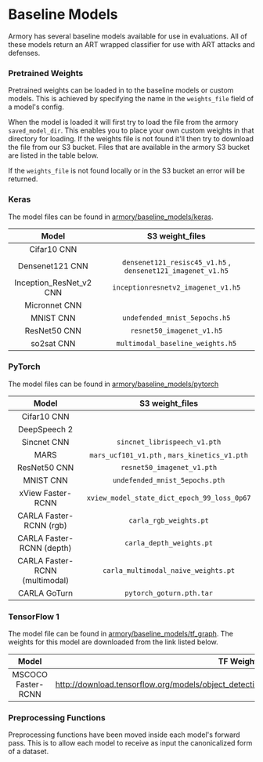 # Baseline Models
Armory has several baseline models available for use in evaluations. All of these 
models return an ART wrapped classifier for use with ART attacks and defenses.


### Pretrained Weights
Pretrained weights can be loaded in to the baseline models or custom models. This is 
achieved by specifying the name in the `weights_file` field of a model's config. 

When the model is loaded it will first try to load the file from the armory 
`saved_model_dir`. This enables you to place your own custom weights in that directory 
for loading. If the weights file is not found it'll then try to download the file from 
our S3 bucket. Files that are available in the armory S3 bucket are listed in the table 
below. 

If the `weights_file` is not found locally or in the S3 bucket an error will be 
returned. 


### Keras
The model files can be found in [armory/baseline_models/keras](../armory/engine/baseline_models/keras). 

| Model   | S3 weight_files   | 
|:----------: | :-----------: | 
| Cifar10 CNN |  |  
| Densenet121 CNN | `densenet121_resisc45_v1.h5` , `densenet121_imagenet_v1.h5` |
| Inception_ResNet_v2 CNN | `inceptionresnetv2_imagenet_v1.h5` |
| Micronnet CNN |  |
| MNIST CNN | `undefended_mnist_5epochs.h5` |
| ResNet50 CNN | `resnet50_imagenet_v1.h5` |
| so2sat CNN | `multimodal_baseline_weights.h5` |


### PyTorch
The model files can be found in [armory/baseline_models/pytorch](../armory/engine/baseline_models/pytorch)

| Model   | S3 weight_files   | 
|:----------: | :-----------: | 
| Cifar10 CNN |  |  
| DeepSpeech 2 |   |
| Sincnet CNN | `sincnet_librispeech_v1.pth` |
| MARS | `mars_ucf101_v1.pth` , `mars_kinetics_v1.pth` |
| ResNet50 CNN | `resnet50_imagenet_v1.pth` |
| MNIST CNN | `undefended_mnist_5epochs.pth` |
| xView Faster-RCNN | `xview_model_state_dict_epoch_99_loss_0p67` |
| CARLA Faster-RCNN (rgb)| `carla_rgb_weights.pt` |
| CARLA Faster-RCNN (depth)| `carla_depth_weights.pt` |
| CARLA Faster-RCNN (multimodal)| `carla_multimodal_naive_weights.pt` |
| CARLA GoTurn| `pytorch_goturn.pth.tar` |

### TensorFlow 1
The model file can be found in [armory/baseline_models/tf_graph](../armory/engine/baseline_models/tf_graph). 
The weights for this model are downloaded from the link listed below.

| Model   | TF Weights URL   | 
|:----------: | :-----------: | 
| MSCOCO Faster-RCNN | http://download.tensorflow.org/models/object_detection/faster_rcnn_resnet50_coco_2018_01_28.tar.gz |


### Preprocessing Functions
Preprocessing functions have been moved inside each model's forward pass. This is to allow each
model to receive as input the canonicalized form of a dataset.